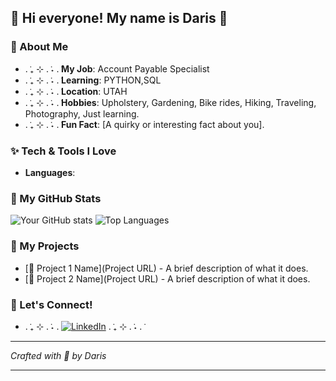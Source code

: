 
## 🌸 Hi everyone! My name is Daris 🌸




### 🌸 About Me
- . ݁₊ ⊹ . ݁˖ . ݁**My Job**: Account Payable Specialist
- . ݁₊ ⊹ . ݁˖ . ݁**Learning**: PYTHON,SQL
- . ݁₊ ⊹ . ݁˖ . ݁**Location**: UTAH
- . ݁₊ ⊹ . ݁˖ . ݁**Hobbies**: Upholstery, Gardening, Bike rides, Hiking, Traveling, Photography, Just learning.
- . ݁₊ ⊹ . ݁˖ . ݁**Fun Fact**: [A quirky or interesting fact about you].

### ✨ Tech & Tools I Love
- **Languages**:  

### 🌟 My GitHub Stats






![Your GitHub stats](https://github-readme-stats.vercel.app/api?username=darisgreenleaf&show_icons=true&theme=ambient_gradient)
![Top Languages](https://github-readme-stats.vercel.app/api/top-langs/?username=yourusername&layout=compact&theme=ambient_gradient)

### 🌸 My Projects
- [🍓 Project 1 Name](Project URL) - A brief description of what it does.
- [🍰 Project 2 Name](Project URL) - A brief description of what it does.

### 💌 Let's Connect!
- . ݁₊ ⊹ . ݁˖ . ݁[![LinkedIn](https://img.shields.io/badge/-LinkedIn-0077B5?style=flat&logo=linkedin&logoColor=white)](https://linkedin.com/in/daris-greenleaf) . ݁₊ ⊹ . ݁˖ . ݁

---

*Crafted with 💖 by Daris*

---



